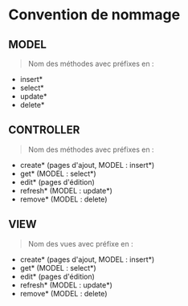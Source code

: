 # Convention de nommage

## MODEL
> Nom des méthodes avec préfixes en :

+ insert*
+ select*
+ update*
+ delete*

## CONTROLLER
> Nom des méthodes avec préfixes en :

+ create* (pages d'ajout, MODEL : insert*)
+ get* (MODEL : select*)
+ edit* (pages d'édition)
+ refresh* (MODEL : update*)
+ remove* (MODEL : delete)

## VIEW
> Nom des vues avec préfixe en :

+ create* (pages d'ajout, MODEL : insert*)
+ get* (MODEL : select*)
+ edit* (pages d'édition)
+ refresh* (MODEL : update*)
+ remove* (MODEL : delete)
